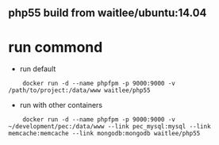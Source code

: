 ## php55 build from waitlee/ubuntu:14.04

# run commond
- run default
```
    docker run -d --name phpfpm -p 9000:9000 -v /path/to/project:/data/www waitlee/php55
```

- run with other containers
```
    docker run -d --name phpfpm -p 9000:9000 -v ~/development/pec:/data/www --link pec_mysql:mysql --link memcache:memcache --link mongodb:mongodb waitlee/php55
```
